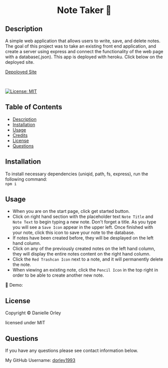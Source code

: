 <h1 align="center"> Note Taker 👋</h1> 
 
## Description 

A simple web application that allows users to write, save, and delete notes. The goal of this project was to take an existing front end application, and create a server using express and connect the functionality of the web page with a database(.json). This app is deployed with heroku. Click below on the deployed site.
<br>

[Depoloyed Site](https://lit-peak-34105.herokuapp.com/)

<br>

[![License: MIT](https://img.shields.io/badge/License-MIT-yellow.svg)](https://opensource.org/licenses/MIT)
    

## Table of Contents

* [Description](#Description)
* [Installation](#Installation)
* [Usage](#Usage)
* [Credits](#Credits)
* [License](#License)
* [Questions](#Questions)
    
## Installation 


To install necessary dependencies (uniqid, path, fs, express), run the following command: <br>
`
npm i
`
## Usage 

- When you are on the start page, click get started button. 
- Click on right hand section with the placeholder text `Note Title` and `Note Text` to begin typing a new note. Don't forget a title. As you type you will see a `Save Icon` appear in the upper left. Once finished with your note, click this icon to save your note to the database.
- If notes have been created before, they will be desplayed on the left hand column.
- Click on any of the previously created notes on the left hand column, they will display the entire notes content on the right hand column.
- Click the `Red Trashcan Icon` next to a note, and it will permanently delete the note.
- When viewing an existing note, click the `Pencil Icon` in the top right in order to be able to create another new note.

🚀 Demo:





## License

Copyright © Danielle Orley 

licensed under MIT

## Questions 

If you have any questions please see contact information below. <br>

My GitHub Username: [dorley1993](http://github.com/dorley1993)